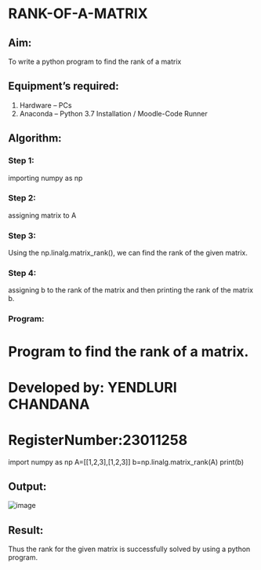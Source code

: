 # RANK-OF-A-MATRIX
## Aim:
To write a python program to find the rank of a matrix
## Equipment’s required:
1. 	Hardware – PCs
2. 	Anaconda – Python 3.7 Installation / Moodle-Code Runner
## Algorithm:
### Step 1: 
importing numpy as np
### Step 2: 
assigning matrix to A
### Step 3: 
Using the np.linalg.matrix_rank(), we can find the rank of the given matrix.
### Step 4: 
assigning b to the rank of the matrix and then printing the rank of the matrix b.
### Program:
# Program to find the rank of a matrix.
# Developed by: YENDLURI CHANDANA
# RegisterNumber:23011258
import numpy as np
A=[[1,2,3],[1,2,3]]
b=np.linalg.matrix_rank(A)
print(b)

## Output:
![image](https://github.com/23011258/RANK-OF-A-MATRIX/assets/139842204/49e5e460-0653-42af-ae97-386483f84450)

## Result:
Thus the rank for the given matrix is successfully solved by  using a python program.


